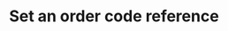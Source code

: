 ---
title: "Set an order code reference"
name: "channelmeta_woocommerce"
key: "order_code_field"
description: "The Woocommerce field in the order webhook used for order number, if this is not set the id field is used"
user_friendly_description: "When raising orders to your ERP / Accounting System we can set the WooCommerce order code as a reference, so you know which order it relates to in WooCommerce."
default: "order_number"
values: []
tags: [channelmeta,woocommerce]
type: "meta"
process: "orders"
headless: true
---